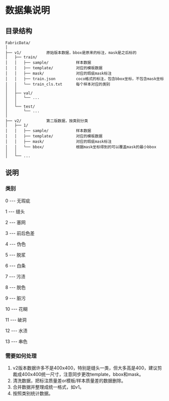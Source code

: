 # 数据集说明

## 目录结构

```plaintext
FabricData/
│
├── v1/           原始版本数据，bbox是原来的标注，mask是之后标的
│   ├── train/          
│   │   ├── sample/            样本数据
│   │   ├── template/          对应的模板数据
│   │   ├── mask/              对应的瑕疵mask标注
│   │   ├── train.json         coco格式的标注，包含bbox坐标，不包含mask坐标
│   │   └── train_cls.txt      每个样本对应的类别
│   │   
│   ├── val/
│   │   └── ...
│   │   
│   └── test/
│       └── ...
│
├── v2/           第二版数据，按类别分类
│   ├── 1/          
│   │   ├── sample/            样本数据
│   │   ├── template/          对应的模板数据
│   │   ├── mask/              对应的瑕疵mask标注
│   │   └── bbox/              根据mask坐标得到的可以覆盖mask的最小bbox
│   │  
│   └── ...
```

## 说明
### 类别
 0 --- 无瑕疵  

 1 --- 缝头  

 2 --- 塞网  

 3 --- 前后色差  

 4 --- 伪色  

 5 --- 脱浆  

 6 --- 白条  

 7 --- 污渍  

 8 --- 脱色  

 9 --- 脏污  

 10 --- 花糊  

 11 --- 破洞  

 12 --- 水渍  

 13 --- 串色  
 
### 需要如何处理
1. v2版本数据许多不是400x400，特别是缝头一类，但大多高是400，建议剪裁成400x400统一尺寸，注意同步更改template，bbox和mask。  
2. 清洗数据，把标注质量差or模板/样本质量差的数据删除。
3. 合并数据并整理成统一格式，如v1。  
4. 按照类别统计数据。
